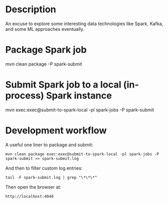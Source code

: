 # Description
An excuse to explore some interesting data technologies like Spark, Kafka, and some ML approaches eventually.


# Package Spark job
mvn clean package -P spark-submit


# Submit Spark job to a local (in-process) Spark instance
mvn exec:exec@submit-to-spark-local -pl spark-jobs -P spark-submit


# Development workflow

A useful one liner to package and submit:

    mvn clean package exec:exec@submit-to-spark-local -pl spark-jobs -P spark-submit >> spark-submit.log

And then to filter custom log entries:

    tail -F spark-submit.log | grep "\*\*\*"

Then open the browser at:

    http://localhost:4040